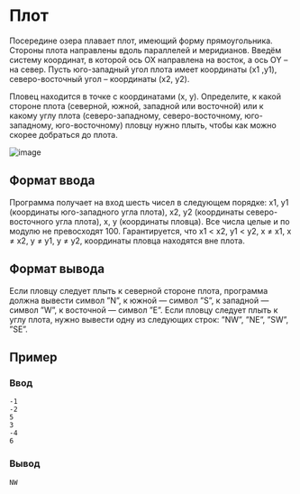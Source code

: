 # Плот

Посередине озера плавает плот, имеющий форму прямоугольника. Стороны плота направлены вдоль параллелей и меридианов. Введём систему координат, в которой ось OX направлена на восток, а ось ОY – на север. Пусть юго-западный угол плота имеет координаты (x1 ,y1), северо-восточный угол – координаты (x2, y2).

Пловец находится в точке с координатами (x, y). Определите, к какой стороне плота (северной, южной, западной или восточной) или к какому углу плота (северо-западному, северо-восточному, юго-западному, юго-восточному) пловцу нужно плыть, чтобы как можно скорее добраться до плота.

![image](https://contest.yandex.ru/testsys/statement-file?hash=eyJhbGciOiJkaXIiLCJlbmMiOiJBMjU2R0NNIn0..6CMsvF2XIVzlRGhv.StYk-67AwM9jvEgmoXMQpzQ3OO7oWopSd9PWbkH9_EV2Ubbqf_gW9VDDNA-whe9Rx3wb00uMgMBGLkaweE8dwVpmi5YvzA.eWmOfrYYfAWEt-Bo29wLKg)

## Формат ввода

Программа получает на вход шесть чисел в следующем порядке: x1, y1 (координаты юго-западного угла плота), x2, y2 (координаты северо-восточного угла плота),
x, y (координаты пловца). Все числа целые и по модулю не превосходят 100. Гарантируется, что x1 < x2, y1 < y2, x ≠ x1, x ≠ x2, y ≠ y1, y ≠ y2, координаты пловца находятся вне плота.

## Формат вывода

Если пловцу следует плыть к северной стороне плота, программа должна вывести символ ”N”, к южной — символ ”S”, к западной — символ ”W”, к восточной — символ ”E”. Если пловцу следует плыть к углу плота, нужно вывести одну из следующих строк: ”NW”, ”NE”, ”SW”, ”SE”.

## Пример

### Ввод

```
-1
-2
5
3
-4
6
```

### Вывод

```
NW
```
